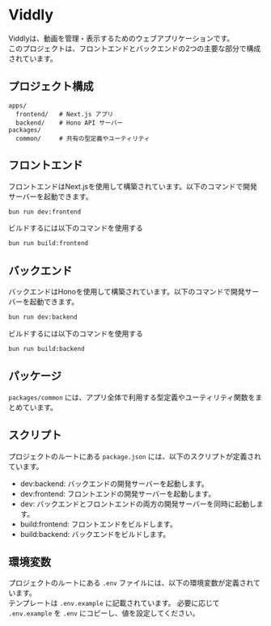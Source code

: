 # Viddly

Viddlyは、動画を管理・表示するためのウェブアプリケーションです。  
このプロジェクトは、フロントエンドとバックエンドの2つの主要な部分で構成されています。

## プロジェクト構成

```
apps/
  frontend/   # Next.js アプリ
  backend/    # Hono API サーバー
packages/
  common/     # 共有の型定義やユーティリティ
```

## フロントエンド

フロントエンドはNext.jsを使用して構築されています。以下のコマンドで開発サーバーを起動できます。

```sh
bun run dev:frontend
```

ビルドするには以下のコマンドを使用する
```sh
bun run build:frontend
```

## バックエンド
バックエンドはHonoを使用して構築されています。以下のコマンドで開発サーバーを起動できます。

```sh
bun run dev:backend
```

ビルドするには以下のコマンドを使用する
```sh
bun run build:backend
```

## パッケージ
`packages/common` には、アプリ全体で利用する型定義やユーティリティ関数をまとめています。

## スクリプト
プロジェクトのルートにある `package.json` には、以下のスクリプトが定義されています。

- dev:backend: バックエンドの開発サーバーを起動します。
- dev:frontend: フロントエンドの開発サーバーを起動します。
- dev: バックエンドとフロントエンドの両方の開発サーバーを同時に起動します。
- build:frontend: フロントエンドをビルドします。
- build:backend: バックエンドをビルドします。

## 環境変数
プロジェクトのルートにある `.env` ファイルには、以下の環境変数が定義されています。   
テンプレートは `.env.example` に記載されています。
必要に応じて `.env.example` を `.env` にコピーし、値を設定してください。
